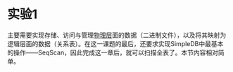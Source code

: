 # 实验1

主要需要实现存储、访问与管理[物理层](https://so.csdn.net/so/search?q=物理层&spm=1001.2101.3001.7020)面的数据（二进制文件），以及将其映射为逻辑层面的数据（关系表）。在这一课题的最后，还要求实现SimpleDB中最基本的操作——SeqScan，因此完成这一章后，就可以扫描全表了。本节内容相对简单。